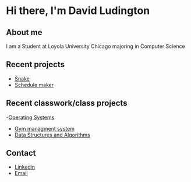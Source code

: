 # Hi there, I'm David Ludington 

## About me 
I am a Student at Loyola University Chicago majoring in Computer Science 

## Recent projects 
- [Snake](https://github.com/davidludington/snake-raylibTest)
- [Schedule maker](https://github.com/davidludington/halas_Mock_Schedule_maker)

## Recent classwork/class projects
-[Operating Systems](https://github.com/davidludington/comp310-starter)
- [Gym managment system](https://github.com/davidludington/c330-project)
- [Data Structures and Algorithms](https://github.com/davidludington/Comp-272-)

## Contact 
- [Linkedin](https://www.linkedin.com/in/david-ludington-903389249/)
- [Email](mailto:dludington@luc.edu)

<!--
**davidludington/davidludington** is a ✨ _special_ ✨ repository because its `README.md` (this file) appears on your GitHub profile.

Here are some ideas to get you started:

- 🔭 I’m currently working on ...
- 🌱 I’m currently learning ...
- 👯 I’m looking to collaborate on ...
- 🤔 I’m looking for help with ...
- 💬 Ask me about ...
- 📫 How to reach me: ...
- 😄 Pronouns: ...
- ⚡ Fun fact: ...
-->
